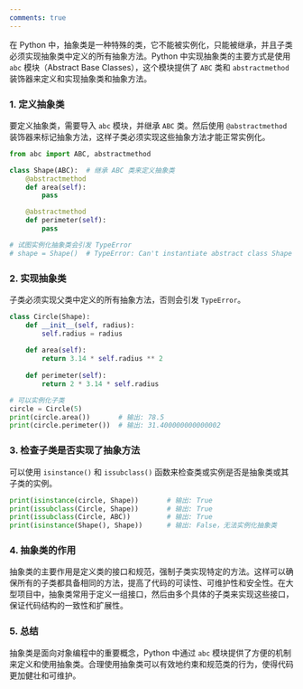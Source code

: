 ```yaml
---
comments: true
---
```


在 Python 中，抽象类是一种特殊的类，它不能被实例化，只能被继承，并且子类必须实现抽象类中定义的所有抽象方法。Python 中实现抽象类的主要方式是使用 `abc` 模块（Abstract Base Classes），这个模块提供了 `ABC` 类和 `abstractmethod` 装饰器来定义和实现抽象类和抽象方法。

### 1. 定义抽象类

要定义抽象类，需要导入 `abc` 模块，并继承 `ABC` 类。然后使用 `@abstractmethod` 装饰器来标记抽象方法，这样子类必须实现这些抽象方法才能正常实例化。

```python
from abc import ABC, abstractmethod

class Shape(ABC):  # 继承 ABC 类来定义抽象类
    @abstractmethod
    def area(self):
        pass

    @abstractmethod
    def perimeter(self):
        pass

# 试图实例化抽象类会引发 TypeError
# shape = Shape()  # TypeError: Can't instantiate abstract class Shape with abstract methods area, perimeter
```

### 2. 实现抽象类

子类必须实现父类中定义的所有抽象方法，否则会引发 `TypeError`。

```python
class Circle(Shape):
    def __init__(self, radius):
        self.radius = radius
    
    def area(self):
        return 3.14 * self.radius ** 2
    
    def perimeter(self):
        return 2 * 3.14 * self.radius

# 可以实例化子类
circle = Circle(5)
print(circle.area())       # 输出: 78.5
print(circle.perimeter())  # 输出: 31.400000000000002
```

### 3. 检查子类是否实现了抽象方法

可以使用 `isinstance()` 和 `issubclass()` 函数来检查类或实例是否是抽象类或其子类的实例。

```python
print(isinstance(circle, Shape))       # 输出: True
print(issubclass(Circle, Shape))       # 输出: True
print(issubclass(Circle, ABC))         # 输出: True
print(isinstance(Shape(), Shape))      # 输出: False，无法实例化抽象类
```

### 4. 抽象类的作用

抽象类的主要作用是定义类的接口和规范，强制子类实现特定的方法。这样可以确保所有的子类都具备相同的方法，提高了代码的可读性、可维护性和安全性。在大型项目中，抽象类常用于定义一组接口，然后由多个具体的子类来实现这些接口，保证代码结构的一致性和扩展性。

### 5. 总结

抽象类是面向对象编程中的重要概念，Python 中通过 `abc` 模块提供了方便的机制来定义和使用抽象类。合理使用抽象类可以有效地约束和规范类的行为，使得代码更加健壮和可维护。